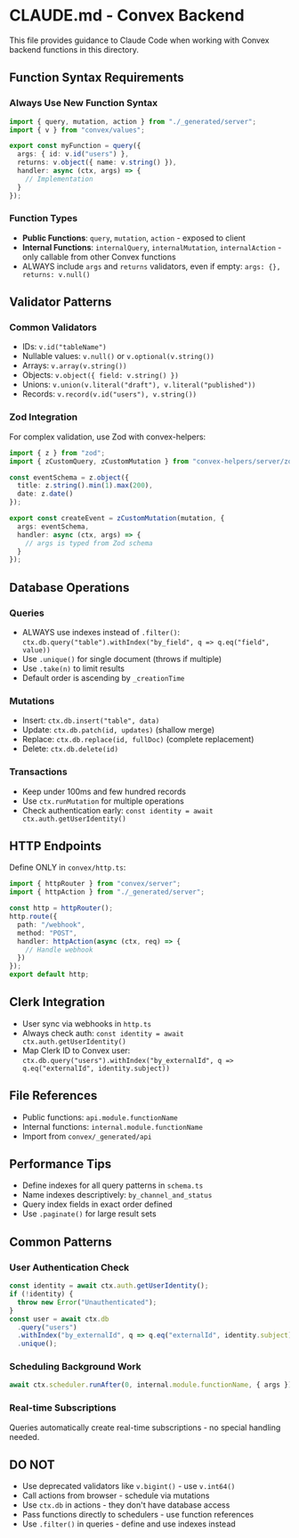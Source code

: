 # CLAUDE.md - Convex Backend

This file provides guidance to Claude Code when working with Convex backend functions in this directory.

## Function Syntax Requirements

### Always Use New Function Syntax
```typescript
import { query, mutation, action } from "./_generated/server";
import { v } from "convex/values";

export const myFunction = query({
  args: { id: v.id("users") },
  returns: v.object({ name: v.string() }),
  handler: async (ctx, args) => {
    // Implementation
  }
});
```

### Function Types
- **Public Functions**: `query`, `mutation`, `action` - exposed to client
- **Internal Functions**: `internalQuery`, `internalMutation`, `internalAction` - only callable from other Convex functions
- ALWAYS include `args` and `returns` validators, even if empty: `args: {}, returns: v.null()`

## Validator Patterns

### Common Validators
- IDs: `v.id("tableName")`
- Nullable values: `v.null()` or `v.optional(v.string())`
- Arrays: `v.array(v.string())`
- Objects: `v.object({ field: v.string() })`
- Unions: `v.union(v.literal("draft"), v.literal("published"))`
- Records: `v.record(v.id("users"), v.string())`

### Zod Integration
For complex validation, use Zod with convex-helpers:
```typescript
import { z } from "zod";
import { zCustomQuery, zCustomMutation } from "convex-helpers/server/zod";

const eventSchema = z.object({
  title: z.string().min(1).max(200),
  date: z.date()
});

export const createEvent = zCustomMutation(mutation, {
  args: eventSchema,
  handler: async (ctx, args) => {
    // args is typed from Zod schema
  }
});
```

## Database Operations

### Queries
- ALWAYS use indexes instead of `.filter()`: `ctx.db.query("table").withIndex("by_field", q => q.eq("field", value))`
- Use `.unique()` for single document (throws if multiple)
- Use `.take(n)` to limit results
- Default order is ascending by `_creationTime`

### Mutations
- Insert: `ctx.db.insert("table", data)`
- Update: `ctx.db.patch(id, updates)` (shallow merge)
- Replace: `ctx.db.replace(id, fullDoc)` (complete replacement)
- Delete: `ctx.db.delete(id)`

### Transactions
- Keep under 100ms and few hundred records
- Use `ctx.runMutation` for multiple operations
- Check authentication early: `const identity = await ctx.auth.getUserIdentity()`

## HTTP Endpoints
Define ONLY in `convex/http.ts`:
```typescript
import { httpRouter } from "convex/server";
import { httpAction } from "./_generated/server";

const http = httpRouter();
http.route({
  path: "/webhook",
  method: "POST",
  handler: httpAction(async (ctx, req) => {
    // Handle webhook
  })
});
export default http;
```

## Clerk Integration
- User sync via webhooks in `http.ts`
- Always check auth: `const identity = await ctx.auth.getUserIdentity()`
- Map Clerk ID to Convex user: `ctx.db.query("users").withIndex("by_externalId", q => q.eq("externalId", identity.subject))`

## File References
- Public functions: `api.module.functionName`
- Internal functions: `internal.module.functionName`
- Import from `convex/_generated/api`

## Performance Tips
- Define indexes for all query patterns in `schema.ts`
- Name indexes descriptively: `by_channel_and_status`
- Query index fields in exact order defined
- Use `.paginate()` for large result sets

## Common Patterns

### User Authentication Check
```typescript
const identity = await ctx.auth.getUserIdentity();
if (!identity) {
  throw new Error("Unauthenticated");
}
const user = await ctx.db
  .query("users")
  .withIndex("by_externalId", q => q.eq("externalId", identity.subject))
  .unique();
```

### Scheduling Background Work
```typescript
await ctx.scheduler.runAfter(0, internal.module.functionName, { args });
```

### Real-time Subscriptions
Queries automatically create real-time subscriptions - no special handling needed.

## DO NOT
- Use deprecated validators like `v.bigint()` - use `v.int64()`
- Call actions from browser - schedule via mutations
- Use `ctx.db` in actions - they don't have database access
- Pass functions directly to schedulers - use function references
- Use `.filter()` in queries - define and use indexes instead